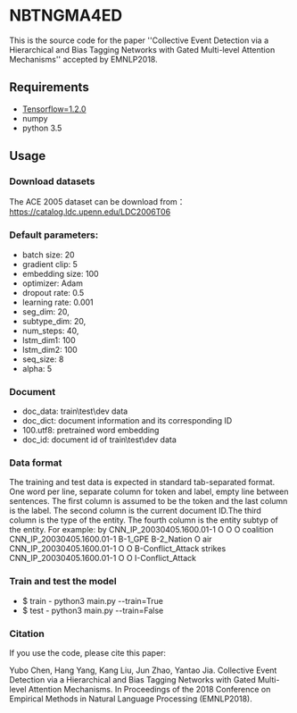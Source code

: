 # NBTNGMA4ED
This is the source code for the paper ''Collective Event Detection via a Hierarchical and Bias Tagging Networks with Gated Multi-level Attention Mechanisms'' accepted by EMNLP2018.

## Requirements
- [Tensorflow=1.2.0](https://github.com/tensorflow/tensorflow)
- numpy
- python 3.5

## Usage
### Download datasets
The ACE 2005 dataset can be download from：https://catalog.ldc.upenn.edu/LDC2006T06
 
### Default parameters:
- batch size: 20
- gradient clip: 5
- embedding size: 100
- optimizer: Adam
- dropout rate: 0.5
- learning rate: 0.001
- seg_dim:     20,
- subtype_dim: 20,
- num_steps:   40,
- lstm_dim1:    100
- lstm_dim2:    100
- seq_size:    8
- alpha:       5

### Document 
- doc_data: train\test\dev data
- doc_dict: document information and its corresponding ID
- 100.utf8: pretrained word embedding
- doc_id:   document id of train\test\dev data 

### Data format
The training and test data is expected in standard tab-separated format. One word per line, separate column for token and label, empty line between sentences.
The first column is assumed to be the token and the last column is the label. The second column is the current document ID.The third column is the type of the entity. The fourth column is the entity subtyp of the entity. For example:
 by        CNN_IP_20030405.1600.01-1 O       O          O
 coalition CNN_IP_20030405.1600.01-1 B-1_GPE B-2_Nation O
 air       CNN_IP_20030405.1600.01-1 O       O          B-Conflict_Attack
 strikes   CNN_IP_20030405.1600.01-1 O       O          I-Conflict_Attack


### Train and test the model
- $ train - python3 main.py --train=True
- $ test - python3 main.py --train=False

### Citation
If you use the code, please cite this paper:

Yubo Chen, Hang Yang, Kang Liu, Jun Zhao, Yantao Jia. Collective Event Detection via a Hierarchical and Bias Tagging Networks with Gated Multi-level Attention Mechanisms. In Proceedings of the 2018 Conference on Empirical Methods in Natural Language Processing (EMNLP2018).


